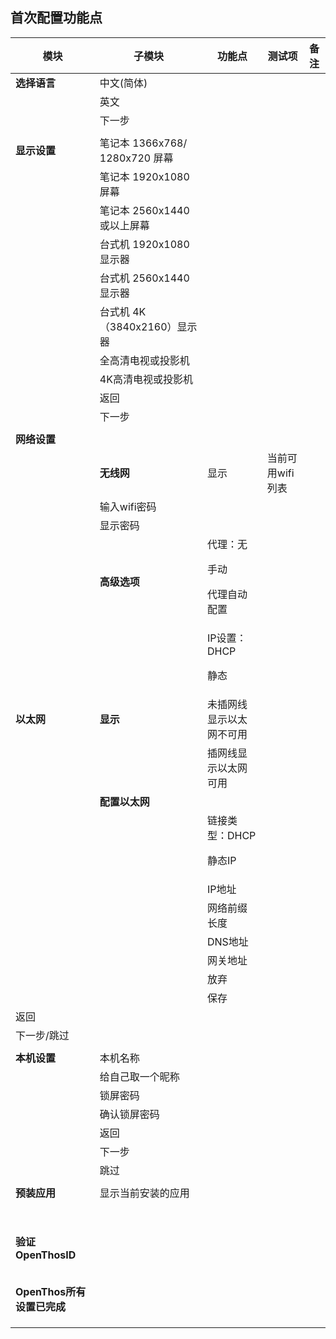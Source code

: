 ## 首次配置功能点

| 模块 | 子模块 | 功能点 | 测试项 | 备注 |
| ----- |-----|-----|-----|----- |
|**选择语言**|中文(简体)||||
||英文||||
||下一步||||
||||||
|**显示设置**|笔记本 1366x768/ 1280x720 屏幕||||
||笔记本 1920x1080 屏幕||||
||笔记本 2560x1440 或以上屏幕||||
||台式机 1920x1080 显示器||||
||台式机 2560x1440 显示器||||
||台式机 4K（3840x2160）显示器||||
||全高清电视或投影机||||
||4K高清电视或投影机||||
||返回||||
||下一步||||
||||||
|**网络设置**|||||
||**无线网**|显示|当前可用wifi列表||
||输入wifi密码||||
||显示密码||||
||**高级选项**|代理：无<p>手动<p>代理自动配置|||
|||IP设置：DHCP<p>静态|||
|**以太网**|**显示**|未插网线显示以太网不可用|||
|||插网线显示以太网可用|||
||**配置以太网**||||
|||链接类型：DHCP<p>静态IP|||
|||IP地址|||
|||网络前缀长度|||
|||DNS地址|||
|||网关地址|||
|||放弃|||
|||保存|||
|返回|||||
|下一步/跳过|||||
||||||
|**本机设置**|本机名称||||
||给自己取一个昵称||||
||锁屏密码||||
||确认锁屏密码||||
||返回||||
||下一步||||
||跳过||||
||||||
|**预装应用**|显示当前安装的应用||||
||||||
||||||
||||||
||||||
||||||
||||||
||||||
||||||
|**验证OpenThosID**|||||
||||||
||||||
||||||
||||||
||||||
|**OpenThos所有设置已完成**|||||
||||||
||||||
||||||
